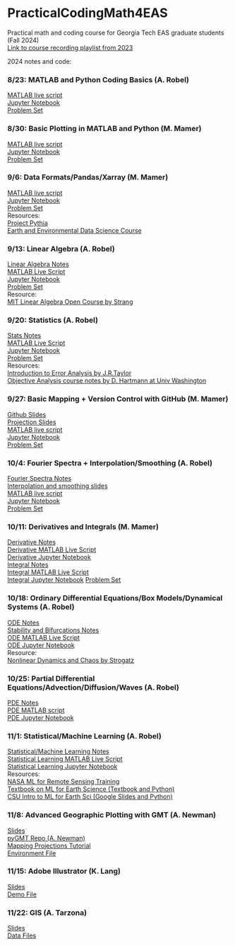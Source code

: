 # PracticalCodingMath4EAS
Practical math and coding course for Georgia Tech EAS graduate students (Fall 2024)  
[Link to course recording playlist from 2023](https://mediaspace.gatech.edu/playlist/dedicated/1_ilv7c4yi/)  

2024 notes and code:

### 8/23: MATLAB and Python Coding Basics (A. Robel)
[MATLAB live script](https://github.com/aarobel/PracticalCodingMath4EAS/blob/main/MATLAB_basics.mlx)  
[Jupyter Notebook](https://github.com/aarobel/PracticalCodingMath4EAS/blob/main/Python_basics.ipynb)  
[Problem Set](https://github.com/aarobel/PracticalCodingMath4EAS/blob/main/CodingBasics_OptPS.pdf)

### 8/30: Basic Plotting in MATLAB and Python (M. Mamer)
[MATLAB live script](https://github.com/aarobel/PracticalCodingMath4EAS/blob/main/MATLAB_plotting.mlx)  
[Jupyter Notebook](https://github.com/aarobel/PracticalCodingMath4EAS/blob/main/Python_plotting.ipynb)  
[Problem Set](https://github.com/aarobel/PracticalCodingMath4EAS/blob/main/PlottingBasics_OptPS.pdf)

### 9/6: Data Formats/Pandas/Xarray (M. Mamer)
[MATLAB live script](https://github.com/aarobel/PracticalCodingMath4EAS/blob/main/FileFormats.mlx)  
[Jupyter Notebook](https://github.com/aarobel/PracticalCodingMath4EAS/blob/main/FileFormats_xarray_pandas.ipynb)  
[Problem Set](https://github.com/aarobel/PracticalCodingMath4EAS/blob/main/FileFormats_OptPS.pdf)  
Resources:  
[Project Pythia](https://foundations.projectpythia.org/landing-page.html)   
[Earth and Environmental Data Science Course](https://earth-env-data-science.github.io/intro.html)

### 9/13: Linear Algebra (A. Robel)
[Linear Algebra Notes](https://github.com/aarobel/PracticalCodingMath4EAS/blob/main/LinearAlgebra_NoteForm.pdf)  
[MATLAB Live Script](https://github.com/aarobel/PracticalCodingMath4EAS/blob/main/LinearAlgebra_MATLAB.mlx)  
[Jupyter Notebook](https://github.com/aarobel/PracticalCodingMath4EAS/blob/main/LinearAlgebra_Python.ipynb)  
[Problem Set](https://github.com/aarobel/PracticalCodingMath4EAS/blob/main/LinearAlgebra_PS.pdf)  
Resource:  
[MIT Linear Algebra Open Course by Strang](https://ocw.mit.edu/courses/mathematics/18-06-linear-algebra-spring-2010/)  

### 9/20: Statistics (A. Robel)
[Stats Notes](https://github.com/aarobel/PracticalCodingMath4EAS/blob/main/Stats_NoteForm.pdf)  
[MATLAB Live Script](https://github.com/aarobel/PracticalCodingMath4EAS/blob/main/Stats_MATLAB.mlx)  
[Jupyter Notebook](https://github.com/aarobel/PracticalCodingMath4EAS/blob/main/Stats_Python.ipynb)  
[Problem Set](XX)  
Resources:  
[Introduction to Error Analysis by J.R.Taylor](https://ia801307.us.archive.org/14/items/TaylorJ.R.IntroductionToErrorAnalysis2ed/Taylor%20J.R.%20Introduction%20to%20error%20analysis%202ed_text.pdf)  
[Objective Analysis course notes by D. Hartmann at Univ Washington](https://atmos.uw.edu/~dennis/552_Notes_ftp.html)  

### 9/27: Basic Mapping + Version Control with GitHub (M. Mamer)
[Github Slides](https://github.com/aarobel/PracticalCodingMath4EAS/blob/main/GitHubIntro.pdf)  
[Projection Slides](https://github.com/aarobel/PracticalCodingMath4EAS/blob/main/Class7_Coordinates-Taka2021-AndyUpdate2022.pptx)  
[MATLAB live script](https://github.com/aarobel/PracticalCodingMath4EAS/blob/main/BasicMapping.mlx)  
[Jupyter Notebook](https://github.com/aarobel/PracticalCodingMath4EAS/blob/main/BasicMappingCartopy.ipynb)  
[Problem Set](https://github.com/aarobel/PracticalCodingMath4EAS/blob/main/Mapping_OptPS.pdf)  

### 10/4: Fourier Spectra + Interpolation/Smoothing (A. Robel)
[Fourier Spectra Notes](https://github.com/aarobel/PracticalCodingMath4EAS/blob/main/Fourier_NoteForm.pdf)  
[Interpolation and smoothing slides](https://github.com/aarobel/PracticalCodingMath4EAS/blob/main/InterpSmooth_NoteForm.pdf)  
[MATLAB live script](https://github.com/aarobel/PracticalCodingMath4EAS/blob/main/Class12_Fourier.mlx)  
[Jupyter Notebook](XX)  
[Problem Set](XX)  

### 10/11: Derivatives and Integrals (M. Mamer)
[Derivative Notes](https://github.com/aarobel/PracticalCodingMath4EAS/blob/main/Derivative%20review.pdf)  
[Derivative MATLAB Live Script](https://github.com/aarobel/PracticalCodingMath4EAS/blob/main/Derivative_MATLAB.mlx)  
[Derivative Jupyter Notebook](https://github.com/aarobel/PracticalCodingMath4EAS/blob/main/Derivative_notebook.ipynb)  
[Integral Notes](https://github.com/aarobel/PracticalCodingMath4EAS/blob/main/Numerical%20Integration.pdf)  
[Integral MATLAB Live Script](https://github.com/aarobel/PracticalCodingMath4EAS/blob/main/Integral_MATLAB.mlx)  
[Integral Jupyter Notebook](https://github.com/aarobel/PracticalCodingMath4EAS/blob/main/Integral_notebook.ipynb) 
[Problem Set](https://github.com/aarobel/PracticalCodingMath4EAS/blob/main/DerivativesIntegrals_OptPS.pdf)  

### 10/18: Ordinary Differential Equations/Box Models/Dynamical Systems (A. Robel)
[ODE Notes](https://github.com/aarobel/PracticalCodingMath4EAS/blob/main/ODE%20Review.pdf)  
[Stability and Bifurcations Notes](https://github.com/aarobel/PracticalCodingMath4EAS/blob/main/StabilityBifurcations.pdf)  
[ODE MATLAB Live Script](https://github.com/aarobel/PracticalCodingMath4EAS/blob/main/ODE_MATLAB.mlx)  
[ODE Jupyter Notebook](https://github.com/aarobel/PracticalCodingMath4EAS/blob/main/ODE_notebook.ipynb)  
Resource:  
[Nonlinear Dynamics and Chaos by Strogatz](https://www.biodyn.ro/course/literatura/Nonlinear_Dynamics_and_Chaos_2018_Steven_H._Strogatz.pdf)  

### 10/25: Partial Differential Equations/Advection/Diffusion/Waves (A. Robel)
[PDE Notes](https://github.com/aarobel/PracticalCodingMath4EAS/blob/main/PDE%20Review.pdf)  
[PDE MATLAB script](https://github.com/aarobel/PracticalCodingMath4EAS/blob/main/PDE_MATLAB_deas.m)  
[PDE Jupyter Notebook](https://github.com/aarobel/PracticalCodingMath4EAS/blob/main/PDE_notebook.ipynb)  

### 11/1: Statistical/Machine Learning (A. Robel)
[Statistical/Machine Learning Notes](StatisticalLearningNotes_231020.pdf)  
[Statistical Learning MATLAB Live Script](StatisticalLearningDemo_Rainfall_231020.mlx)  
[Statistical Learning Jupyter Notebook](StatisticalLearningDemo_Rainfall_231020.ipynb)   
Resources:  
[NASA ML for Remote Sensing Training](https://appliedsciences.nasa.gov/get-involved/training/english/arset-fundamentals-machine-learning-earth-science)  
[Textbook on ML for Earth Science (Textbook and Python)](https://link.springer.com/book/10.1007/978-3-031-35114-3)  
[CSU Intro to ML for Earth Sci (Google Slides and Python)](https://github.com/eabarnes1010/ml_tutorial_csu)  

### 11/8: Advanced Geographic Plotting with GMT (A. Newman)
[Slides](https://github.com/aarobel/PracticalCodingMath4EAS/blob/main/Class7_Coordinates-Taka2021-AndyUpdate2022.pptx)  
[pyGMT Repo (A. Newman)](https://github.com/avnewman/pyGMT-Tutorial)  
[Mapping Projections Tutorial](https://github.com/avnewman/pyGMT-Tutorial/blob/main/Mapping_projections.ipynb)  
[Environment File](https://github.com/aarobel/PracticalCodingMath4EAS/blob/main/pygmt_environment.yml)  

### 11/15: Adobe Illustrator (K. Lang)
[Slides](https://github.com/aarobel/PracticalCodingMath4EAS/blob/main/20220907_adobe_illustrator.pdf)  
[Demo File](https://github.com/aarobel/PracticalCodingMath4EAS/blob/main/lang_2020_figure_2.ai)

### 11/22: GIS (A. Tarzona)  
[Slides](https://github.com/aarobel/PracticalCodingMath4EAS/blob/main/GIS%20Demo_AT_09022022.pdf)  
[Data Files](https://www.dropbox.com/s/wrvflwyl5scskhl/Raw%20Data.zip?dl=0)

